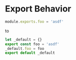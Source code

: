 # Export Behavior

```js
module.exports.foo = 'asdf'
```

to

```js
let _default = {}
export const foo = 'asdf'
_default.foo = foo
export default _default
```
